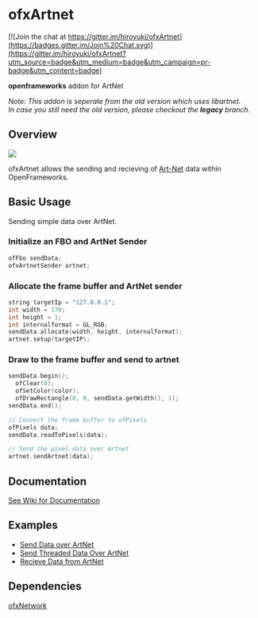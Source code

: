 # ofxArtnet

[![Join the chat at https://gitter.im/hiroyuki/ofxArtnet](https://badges.gitter.im/Join%20Chat.svg)](https://gitter.im/hiroyuki/ofxArtnet?utm_source=badge&utm_medium=badge&utm_campaign=pr-badge&utm_content=badge)


**openframeworks** addon for ArtNet

*Note: This addon is seperate from the old version which uses libartnet.  
In case you still need the old version, please checkout the **legacy** branch.*

## Overview
<img src="https://art-net.org.uk/wp-content/uploads/2016/09/Art-Net-banner-e1474475270322.png">

ofxArtnet allows the sending and recieving of [Art-Net](https://art-net.org.uk/) data within OpenFrameworks.

## Basic Usage
Sending simple data over ArtNet.

### Initialize an FBO and ArtNet Sender
```C++
ofFbo sendData;
ofxArtnetSender artnet;
```

### Allocate the frame buffer and ArtNet sender


```C++
string targetIp = "127.0.0.1";
int width = 170;
int height = 1;
int internalformat = GL_RGB;
sendData.allocate(width, height, internalformat);
artnet.setup(targetIP);
```

### Draw to the frame buffer and send to artnet
```C++
sendData.begin();
  ofClear(0);
  ofSetColor(color);
  ofDrawRectangle(0, 0, sendData.getWidth(), 1);
sendData.end();

// Convert the frame buffer to ofPixels
ofPixels data;
sendData.readToPixels(data);

// Send the pixel data over Artnet
artnet.sendArtnet(data);
```

## Documentation

[See Wiki for Documentation](https://github.com/tothemun/ofxArtnet/wiki)

## Examples

* [Send Data over ArtNet](./examples/example_send)
* [Send Threaded Data Over ArtNet](./examples/example_send_threaded)
* [Recieve Data from ArtNet](./examples/example_recv)

## Dependencies
[ofxNetwork](https://openframeworks.cc/documentation/ofxNetwork/)
